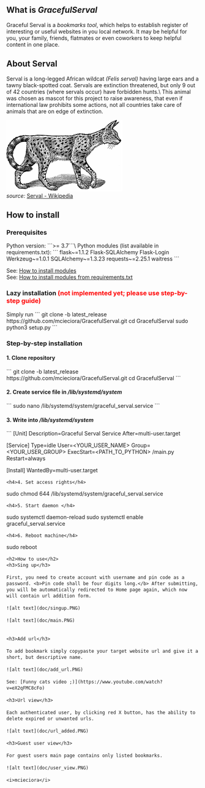 <h2>What is <i>GracefulServal</i></h2>
Graceful Serval is a <i>bookmarks tool</i>, which helps to establish register of interesting or useful websites in you local network. It may be helpful for you, your family, friends, flatmates or even coworkers to keep helpful content in one place.

<h2>About Serval</h2>
Serval is a long-legged African wildcat <i>(Felis serval)</i> having large ears and a tawny black-spotted coat. Servals are extinction threatened, but only 9 out of 42 countries (where servals occur) have forbidden hunts.\
This animal was chosen as mascot for this project to raise awareness, that even if international law prohibits some actions, not all countries take care of animals that are on edge of extinction.

![alt text](doc/serval.PNG)\
<i>source:</i> [Serval - Wikipedia](https://en.wikipedia.org/wiki/Serval)
<h2>How to install</h2>
<h3>Prerequisites</h3>
Python version: 
```>= 3.7```\
Python modules (list available in requirements.txt):
```
flask~=1.1.2
Flask-SQLAlchemy
Flask-Login
Werkzeug~=1.0.1
SQLAlchemy~=1.3.23
requests~=2.25.1
waitress
```

See: [How to install modules](https://packaging.python.org/tutorials/installing-packages/#use-pip-for-installing)\
See: [How to install modules from requirements.txt](https://packaging.python.org/tutorials/installing-packages/#requirements-files)


<h3>Lazy installation <font color="red">(not implemented yet; please use step-by-step guide)</font></h3>
Simply run 
```
git clone -b latest_release https://github.com/mcieciora/GracefulServal.git
cd GracefulServal
sudo python3 setup.py
``` 

<h3>Step-by-step installation</h3>
<h4>1. Clone repository</h4>
```
git clone -b latest_release https://github.com/mcieciora/GracefulServal.git
cd GracefulServal
``` 
<h4>2. Create service file in <i>/lib/systemd/system</i></h4>
```
sudo nano /lib/systemd/system/graceful_serval.service
``` 
<h4>3. Write into <i>/lib/systemd/system</i></h4>
```
[Unit]
Description=Graceful Serval Service
After=multi-user.target

[Service]
Type=idle
User=<YOUR_USER_NAME>
Group=<YOUR_USER_GROUP>
ExecStart=<PATH_TO_PYTHON> <PATH TO CLONED REPOSITORY>/main.py
Restart=always

[Install]
WantedBy=multi-user.target
```
<h4>4. Set access rights</h4>
```
sudo chmod 644 /lib/systemd/system/graceful_serval.service
```
<h4>5. Start daemon </h4>
```
sudo systemctl daemon-reload
sudo systemctl enable graceful_serval.service
```
<h4>6. Reboot machine</h4>
```
sudo reboot
```
<h2>How to use</h2>
<h3>Sing up</h3>

First, you need to create account with username and pin code as a password. <b>Pin code shall be four digits long.</b> After submitting, you will be automatically redirected to Home page again, which now will contain url addition form.

![alt text](doc/singup.PNG)

![alt text](doc/main.PNG)


<h3>Add url</h3>

To add bookmark simply copypaste your target website url and give it a short, but descriptive name.

![alt text](doc/add_url.PNG)

See: [Funny cats video ;)](https://www.youtube.com/watch?v=eX2qFMC8cFo)

<h3>Url view</h3>

Each authenticated user, by clicking red X button, has the ability to delete expired or unwanted urls.

![alt text](doc/url_added.PNG)

<h3>Guest user view</h3>

For guest users main page contains only listed bookmarks.

![alt text](doc/user_view.PNG)

<i>mcieciora</i>